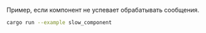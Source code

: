 Пример, если компонент не успевает обрабатывать сообщения.

```sh
cargo run --example slow_component
```
